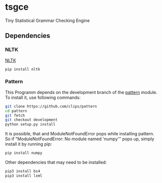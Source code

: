 # tsgce
Tiny Statistical Grammar Checking Engine


## Dependencies
### NLTK
[NLTK](http://www.nltk.org/)

``` bash
pip install nltk
```

### Pattern

This Programm depends on the development branch of the [pattern](https://github.com/clips/pattern/) module. To install it, use following commands:

``` bash
git clone https://github.com/clips/pattern
cd pattern
git fetch
git checkout development
python setup.py install
```

It is possible, that and ModuleNotFoundError pops while installing pattern. So if "ModuleNotFoundError: No module named 'numpy'" pops up, simply install it by running pip:
``` bash
pip install numpy
```

Other dependencies that may need to be installed:

``` bash
pip3 install bs4
pip3 install lxml
```
